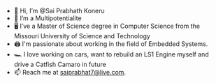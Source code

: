 - 👋 Hi, I’m @Sai Prabhath Koneru
- 👀 I’m a Multipotentialite
- 🖥️ I’ve a Master of Science degree in Computer Science from the Missouri University of Science and Technology
- 🖨️ I'm passionate about working in the field of Embedded Systems.
- 🏎️ I love working on cars, want to rebuild an LS1 Engine myself and drive a Catfish Camaro in future
- 📫 Reach me at saiprabhat7@live.com.

<!---
SaiPrabhathK/SaiPrabhathK is a ✨ special ✨ repository because its `README.md` (this file) appears on your GitHub profile.
You can click the Preview link to take a look at your changes.
--->
